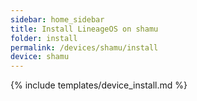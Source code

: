 ```yaml
---
sidebar: home_sidebar
title: Install LineageOS on shamu
folder: install
permalink: /devices/shamu/install
device: shamu
---
```

{% include templates/device_install.md %}
